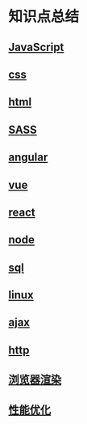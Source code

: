 # 知识点总结 

## [JavaScript](https://github.com/l511407563/Interview/blob/master/JavaScript.md)

## [css](https://github.com/l511407563/Interview/blob/master/css.md)

## [html](https://github.com/l511407563/Interview/blob/master/html.md)

## [SASS](https://github.com/l511407563/Interview/blob/master/SASS.md)

## [angular](https://github.com/l511407563/Interview/blob/master/angular.md)

## [vue](https://github.com/l511407563/Interview/blob/master/vue.md)

## [react](https://github.com/l511407563/Interview/blob/master/react.md)

## [node](https://github.com/l511407563/Interview/blob/master/node.md)

## [sql](https://github.com/l511407563/Interview/blob/master/sql.md)

## [linux](https://github.com/l511407563/Interview/blob/master/linux.md)

## [ajax](https://github.com/l511407563/Interview/blob/master/ajax.md)

## [http](https://github.com/l511407563/Interview/blob/master/http.md)

## [浏览器渲染](https://github.com/l511407563/Interview/blob/master/浏览器渲染.md)

## [性能优化](https://github.com/l511407563/Interview/blob/master/性能优化.md)

